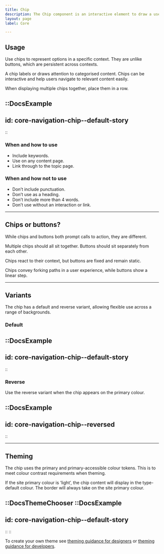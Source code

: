 ```yaml
---
title: Chip
description: The Chip component is an interactive element to draw a user’s user attention to a category.
layout: page
label: Core

---
```


## Usage
Use chips to represent options in a specific context. They are unlike buttons, which are persistent across contexts.

A chip labels or draws attention to categorised content. Chips can be interactive and help users navigate to relevant content easily.

When displaying multiple chips together, place them in a row.

::DocsExample
---
id: core-navigation-chip--default-story
---
::

### When and how to use
- Include keywords.
- Use on any content page.
- Link through to the topic page.

### When and how not to use
- Don’t include punctuation.
- Don’t use as a heading.
- Don’t include more than 4 words.
- Don’t use without an interaction or link.

---

## Chips or buttons? 
While chips and buttons both prompt calls to action, they are different.

Multiple chips should all sit together. Buttons should sit separately from each other. 

Chips react to their context, but buttons are fixed and remain static.

Chips convey forking paths in a user experience, while buttons show a linear step.

---

## Variants
The chip has a default and reverse variant, allowing flexible use across a range of backgrounds.

### Default
::DocsExample
---
id: core-navigation-chip--default-story
---
::

### Reverse
Use the reverse variant when the chip appears on the primary colour.

::DocsExample
---
id: core-navigation-chip--reversed
---
::

---

## Theming
The chip uses the primary and primary-accessible colour tokens. This is to meet colour contrast requirements when theming.

If the site primary colour is ‘light’, the chip content will display in the type-default colour. The border will always take on the site primary colour. 

::DocsThemeChooser
  ::DocsExample
  ---
  id: core-navigation-chip--default-story
  ---
  ::
::

To create your own theme see [theming guidance for designers]() or [theming guidance for developers]().
